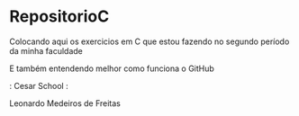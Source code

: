 # RepositorioC

Colocando aqui os exercicios em C que estou fazendo no segundo período da minha faculdade

E também entendendo melhor como funciona o GitHub

: Cesar School :

Leonardo Medeiros de Freitas
